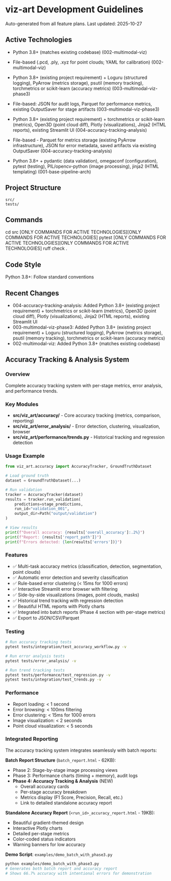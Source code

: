 # viz-art Development Guidelines

Auto-generated from all feature plans. Last updated: 2025-10-27

## Active Technologies
- Python 3.8+ (matches existing codebase) (002-multimodal-viz)
- File-based (.pcd, .ply, .xyz for point clouds; YAML for calibration) (002-multimodal-viz)
- Python 3.8+ (existing project requirement) + Loguru (structured logging), PyArrow (metrics storage), psutil (memory tracking), torchmetrics or scikit-learn (accuracy metrics) (003-multimodal-viz-phase3)
- File-based: JSON for audit logs, Parquet for performance metrics, existing OutputSaver for stage artifacts (003-multimodal-viz-phase3)
- Python 3.8+ (existing project requirement) + torchmetrics or scikit-learn (metrics), Open3D (point cloud diff), Plotly (visualizations), Jinja2 (HTML reports), existing Streamlit UI (004-accuracy-tracking-analysis)
- File-based - Parquet for metrics storage (existing PyArrow infrastructure), JSON for error metadata, saved artifacts via existing OutputSaver (004-accuracy-tracking-analysis)

- Python 3.8+ + pydantic (data validation), omegaconf (configuration), pytest (testing), PIL/opencv-python (image processing), jinja2 (HTML templating) (001-base-pipeline-arch)

## Project Structure

```text
src/
tests/
```

## Commands

cd src [ONLY COMMANDS FOR ACTIVE TECHNOLOGIES][ONLY COMMANDS FOR ACTIVE TECHNOLOGIES] pytest [ONLY COMMANDS FOR ACTIVE TECHNOLOGIES][ONLY COMMANDS FOR ACTIVE TECHNOLOGIES] ruff check .

## Code Style

Python 3.8+: Follow standard conventions

## Recent Changes
- 004-accuracy-tracking-analysis: Added Python 3.8+ (existing project requirement) + torchmetrics or scikit-learn (metrics), Open3D (point cloud diff), Plotly (visualizations), Jinja2 (HTML reports), existing Streamlit UI
- 003-multimodal-viz-phase3: Added Python 3.8+ (existing project requirement) + Loguru (structured logging), PyArrow (metrics storage), psutil (memory tracking), torchmetrics or scikit-learn (accuracy metrics)
- 002-multimodal-viz: Added Python 3.8+ (matches existing codebase)


<!-- MANUAL ADDITIONS START -->

## Accuracy Tracking & Analysis System

### Overview
Complete accuracy tracking system with per-stage metrics, error analysis, and performance trends.

### Key Modules
- **src/viz_art/accuracy/** - Core accuracy tracking (metrics, comparison, reporting)
- **src/viz_art/error_analysis/** - Error detection, clustering, visualization, browser
- **src/viz_art/performance/trends.py** - Historical tracking and regression detection

### Usage Example
```python
from viz_art.accuracy import AccuracyTracker, GroundTruthDataset

# Load ground truth
dataset = GroundTruthDataset(...)

# Run validation
tracker = AccuracyTracker(dataset)
results = tracker.run_validation(
    predictions=stage_predictions,
    run_id="validation_001",
    output_dir=Path("output/validation")
)

# View results
print(f"Overall accuracy: {results['overall_accuracy']:.2%}")
print(f"Report: {results['report_path']}")
print(f"Errors detected: {len(results['errors'])}")
```

### Features
- ✅ Multi-task accuracy metrics (classification, detection, segmentation, point clouds)
- ✅ Automatic error detection and severity classification
- ✅ Rule-based error clustering (< 15ms for 1000 errors)
- ✅ Interactive Streamlit error browser with filtering
- ✅ Side-by-side visualizations (images, point clouds, masks)
- ✅ Historical trend tracking with regression detection
- ✅ Beautiful HTML reports with Plotly charts
- ✅ Integrated into batch reports (Phase 4 section with per-stage metrics)
- ✅ Export to JSON/CSV/Parquet

### Testing
```bash
# Run accuracy tracking tests
pytest tests/integration/test_accuracy_workflow.py -v

# Run error analysis tests
pytest tests/error_analysis/ -v

# Run trend tracking tests
pytest tests/performance/test_regression.py -v
pytest tests/integration/test_trends.py -v
```

### Performance
- Report loading: < 1 second
- Error browsing: < 100ms filtering
- Error clustering: < 15ms for 1000 errors
- Image visualization: < 2 seconds
- Point cloud visualization: < 5 seconds

### Integrated Reporting

The accuracy tracking system integrates seamlessly with batch reports:

**Batch Report Structure** (`batch_report.html` - 62KB):
- Phase 2: Stage-by-stage image processing views
- Phase 3: Performance charts (timing + memory), audit logs
- **Phase 4: Accuracy Tracking & Analysis** (NEW)
  - Overall accuracy cards
  - Per-stage accuracy breakdown
  - Metrics display (F1 Score, Precision, Recall, etc.)
  - Link to detailed standalone accuracy report

**Standalone Accuracy Report** (`<run_id>_accuracy_report.html` - 19KB):
- Beautiful gradient-themed design
- Interactive Plotly charts
- Detailed per-stage metrics
- Color-coded status indicators
- Warning banners for low accuracy

**Demo Script**: `examples/demo_batch_with_phase3.py`
```bash
python examples/demo_batch_with_phase3.py
# Generates both batch report and accuracy report
# Shows 66.7% accuracy with intentional errors for demonstration
```

<!-- MANUAL ADDITIONS END -->
